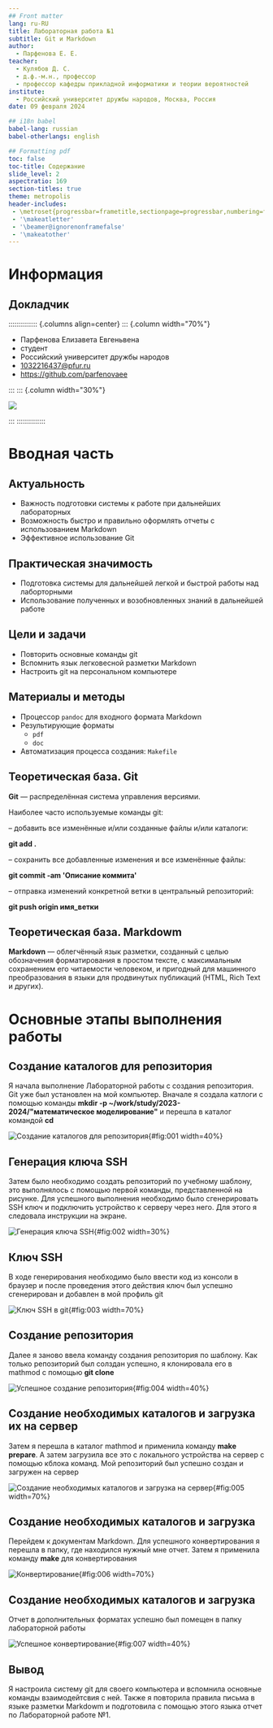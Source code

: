 ```yaml
---
## Front matter
lang: ru-RU
title: Лабораторная работа №1
subtitle: Git и Markdown
author:
  - Парфенова Е. Е.
teacher:
  - Кулябов Д. С.
  - д.ф.-м.н., профессор
  - профессор кафедры прикладной информатики и теории вероятностей
institute:
  - Российский университет дружбы народов, Москва, Россия
date: 09 февраля 2024

## i18n babel
babel-lang: russian
babel-otherlangs: english

## Formatting pdf
toc: false
toc-title: Содержание
slide_level: 2
aspectratio: 169
section-titles: true
theme: metropolis
header-includes:
 - \metroset{progressbar=frametitle,sectionpage=progressbar,numbering=fraction}
 - '\makeatletter'
 - '\beamer@ignorenonframefalse'
 - '\makeatother'
---
```


# Информация

## Докладчик

:::::::::::::: {.columns align=center}
::: {.column width="70%"}

  * Парфенова Елизавета Евгеньвена
  * студент
  * Российский университет дружбы народов
  * [1032216437@pfur.ru](mailto:1032216437@pfur.ru)
  * <https://github.com/parfenovaee>

:::
::: {.column width="30%"}

![](./image/parfenova)

:::
::::::::::::::

# Вводная часть

## Актуальность

- Важность подготовки системы к работе при дальнейших лабораторных
- Возможность быстро и правильно оформлять отчеты с использованием Markdown
- Эффективное использование Git

## Практическая значимость

- Подготовка системы для дальнейшей легкой и быстрой работы над лаборторными
- Использование полученных и возобновленных знаний в дальнейшей работе

## Цели и задачи

- Повторить основные команды git
- Вспомнить язык легковесной разметки Markdown
- Настроить git на персональном компьютере

## Материалы и методы

- Процессор `pandoc` для входного формата Markdown
- Результирующие форматы
	- `pdf`
	- `doc`
- Автоматизация процесса создания: `Makefile`

## Теоретическая база. Git

**Git** — распределённая система управления версиями. 

Наиболее часто используемые команды git:

– добавить все изменённые и/или созданные файлы и/или каталоги:

**git add .**

– сохранить все добавленные изменения и все изменённые файлы:

**git commit -am 'Описание коммита'**

– отправка изменений конкретной ветки в центральный репозиторий:

**git push origin имя_ветки**


## Теоретическая база. Markdowm

**Markdown** — облегчённый язык разметки, созданный с целью обозначения форматирования в простом тексте, с максимальным сохранением его читаемости человеком, и пригодный для машинного преобразования в языки для продвинутых публикаций (HTML, Rich Text и других).

# Основные этапы выполнения работы

## Создание каталогов для репозитория

Я начала выполнение Лабораторной работы с создания репозитория. Git  уже был установлен на мой компьютер. Вначале я создала катлоги с помощью команды **mkdir -p ~/work/study/2023-2024/"математическое моделирование"** и перешла в каталог командой **cd**

![Создание каталогов для репозитория](image/Создание%20каталогов%20-%20начало%20создания%20репозитория.png){#fig:001 width=40%}

## Генерация ключа SSH

Затем было необходимо создать репозиторий по учебному шаблону, это выполнялось с помощью первой команды, представленной на рисунке. Для успешного выполнения необходимо было сгенерировать SSH ключ и подключить устройство к серверу через него. Для этого я следовала инструкции на экране.

![Генерация ключа SSH](image/Генрация%20SSH%20ключа.png){#fig:002 width=30%}

## Ключ SSH

В ходе генерирования необходимо было ввести код из консоли в браузер и после проведения этого действия ключ был успешно сгенерирован и добавлен в мой профиль git 

![Ключ SSH в git](image/Успешное%20добавление%20ключа.png){#fig:003 width=70%}

## Создание репозитория

Далее я заново ввела команду создания репозитория по шаблону. Как только репозиторий был солздан успешно, я клонировала его в mathmod с помощью **git clone**

![Успешное создание репозитория](image/Создание%20репозитория%20по%20шаблону.png){#fig:004 width=40%}

## Создание необходимых каталогов и загрузка их на сервер

Затем я перешла в каталог mathmod и применила команду **make prepare**. А затем загрузила все это с локального устройства на сервер с помощью кблока команд. Мой репозиторий был успешно создан и загружен на сервер

![Создание необходимых каталогов и загрузка на сервер](image/Создание%20структуры%20репозитория%20и%20загрузка%20на%20сервер.png){#fig:005 width=70%}

## Создание необходимых каталогов и загрузка

Перейдем к документам Markdown. Для успешного конвертирования я перешла в папку, где находился нужный мне отчет. Затем я применила команду **make** для конвертирования

![Конвертирование](image/Конвертирование.png){#fig:006 width=70%}

## Создание необходимых каталогов и загрузка

Отчет в дополнительных форматах успешно был помещен в папку лабораторной работы

![Успешное конвертирование](image/Успешное%20создание%20форматов.png){#fig:007 width=40%}

## Вывод

Я настроила систему git для своего компьютера и вспомнила основные команды взаимодейтсвия с ней. Также я повторила правила письма в языке разметки Markdowm и подготовила с помощью этого языка отчет по Лабораторной работе №1.



